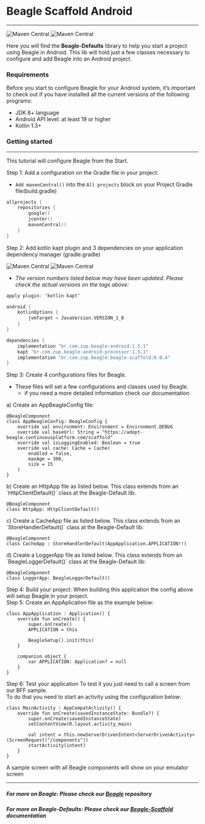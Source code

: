 # Beagle Scaffold Android
<hr>

![Maven Central](https://img.shields.io/maven-central/v/br.com.zup.beagle/beagle-defaults?color=green&label=Beagle-Defaults)
![Maven Central](https://img.shields.io/maven-central/v/br.com.zup.beagle/android?label=Beagle)

Here you will find the **Beagle-Defaults** library to help you start a project using Beagle in Android.
This lib will hold just a few classes necessary 
to configure and add Beagle into an Android project.

### Requirements
Before you start to configure Beagle for your Android system, it’s important to check out if you have installed all the current versions of the following programs: ‌

* JDK 8+ language
* Android API level: at least 19 or higher
* Kotlin 1.3+

### Getting started
<hr>

This tutorial will configure Beagle from the Start.

Step 1: Add a configuration on the Gradle file in your project:
- `Add mavenCentral()` into the `All projects` block on your  Project Gradle file(build.gradle)<br>

```kotlin
allprojects {
    repositories {
        google()
        jcenter()
        mavenCentral()
    }
}
```
Step 2: Add kotlin kapt plugin and 3 dependencies on your application dependency manager (gradle.gradle)<br>

 ![Maven Central](https://img.shields.io/maven-central/v/br.com.zup.beagle/beagle-scaffold?label=beagle-scaffod)
 ![Maven Central](https://img.shields.io/maven-central/v/br.com.zup.beagle/android?label=Beagle)                                                                   

* _The version numbers listed below may have been updated. Please check the actual versions on the tags above:_
```kotlin
apply plugin: 'kotlin-kapt'

android {
    kotlinOptions {
        jvmTarget = JavaVersion.VERSION_1_8
    }
}

dependencies {
    implementation "br.com.zup.beagle:android:1.5.1"
    kapt "br.com.zup.beagle:android-processor:1.5.1"
    implementation "br.com.zup.beagle:beagle-scaffold:0.0.4"
}
```

Step 3: Create 4 configurations files for Beagle.
* These files will set a few configurations and classes used by Beagle.<br>
    * if you need a more detailed information check our documentation

a) Create an AppBeagleConfig file:
```
@BeagleComponent
class AppBeagleConfig: BeagleConfig {
    override val environment: Environment = Environment.DEBUG
    override val baseUrl: String = "https://adopt-beagle.continuousplatform.com/scaffold"
    override val isLoggingEnabled: Boolean = true
    override val cache: Cache = Cache(
        enabled = false,
        maxAge = 300,
        size = 15
    )
}
```
b) Create an HttpApp file as listed below. This class extends from an ´HttpClientDefault()´ class at the Beagle-Default lib:
```
@BeagleComponent
class HttpApp: HttpClientDefault()
```

c) Create a CacheApp file as listed below. This class extends from an ´StoreHandlerDefault()´ class at the Beagle-Default lib:
```
@BeagleComponent
class CacheApp : StoreHandlerDefault(AppApplication.APPLICATION!!)
```

d) Create a LoggerApp file as listed below. This class extends from an ´BeagleLoggerDefault()´ class at the Beagle-Default lib:
```
@BeagleComponent
class LoggerApp: BeagleLoggerDefault()
```

Step 4: Build your project: When building this application the config above will setup Beagle in your project.<br>
Step 5: Create an AppAplication file as the example below:
```
class AppApplication : Application() {
    override fun onCreate() {
        super.onCreate()
        APPLICATION = this

        BeagleSetup().init(this)
    }

    companion object {
        var APPLICATION: Application? = null
    }
}
```
Step 6: Test your application
To test it you just need to call a screen from our BFF sample.<br>
To do that you need to start an activity using the configuration below:
```
class MainActivity : AppCompatActivity() {
    override fun onCreate(savedInstanceState: Bundle?) {
        super.onCreate(savedInstanceState)
        setContentView(R.layout.activity_main)
       
        val intent = this.newServerDrivenIntent<ServerDrivenActivity>(ScreenRequest("/components"))
        startActivity(intent)
    }
}
```
A sample screen with all Beagle components will show on your emulator screen

<hr>

##### For more on Beagle: Please check our [Beagle](https://github.com/ZupIT/beagle) repository
##### For more on Beagle-Defaults: Please check our [Beagle-Scaffold](https://docs.usebeagle.io/home/) documentation 